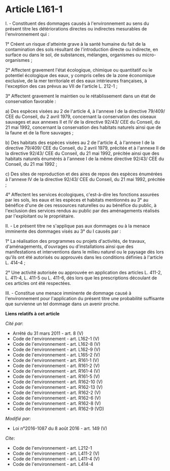 # Article L161-1

I. - Constituent des dommages causés à l'environnement au sens du présent titre les détériorations directes ou indirectes
mesurables de l'environnement qui : 

1° Créent un risque d'atteinte grave à la santé humaine du fait de la contamination des sols résultant de l'introduction
directe ou indirecte, en surface ou dans le sol, de substances, mélanges, organismes ou micro-organismes ; 

2° Affectent gravement l'état écologique, chimique ou quantitatif ou le potentiel écologique des eaux, y compris celles de la
zone économique exclusive, de la mer territoriale et des eaux intérieures françaises, à l'exception des cas prévus au VII de
l'article L. 212-1 ; 

3° Affectent gravement le maintien ou le rétablissement dans un état de conservation favorable : 

a) Des espèces visées au 2 de l'article 4, à l'annexe I de la directive 79/409/ CEE du Conseil, du 2 avril 1979, concernant
la conservation des oiseaux sauvages et aux annexes II et IV de la directive 92/43/ CEE du Conseil, du 21 mai 1992,
concernant la conservation des habitats naturels ainsi que de la faune et de la flore sauvages ; 

b) Des habitats des espèces visées au 2 de l'article 4, à l'annexe I de la directive 79/409/ CEE du Conseil, du 2 avril 1979,
précitée et à l'annexe II de la directive 92/43/ CEE du Conseil, du 21 mai 1992, précitée ainsi que des habitats naturels
énumérés à l'annexe I de la même directive 92/43/ CEE du Conseil, du 21 mai 1992 ; 

c) Des sites de reproduction et des aires de repos des espèces énumérées à l'annexe IV de la directive 92/43/ CEE du Conseil,
du 21 mai 1992, précitée ; 

4° Affectent les services écologiques, c'est-à-dire les fonctions assurées par les sols, les eaux et les espèces et habitats
mentionnés au 3° au bénéfice d'une de ces ressources naturelles ou au bénéfice du public, à l'exclusion des services rendus
au public par des aménagements réalisés par l'exploitant ou le propriétaire. 

II. - Le présent titre ne s'applique pas aux dommages ou à la menace imminente des dommages visés au 3° du I causés par : 

1° La réalisation des programmes ou projets d'activités, de travaux, d'aménagements, d'ouvrages ou d'installations ainsi que
des manifestations et interventions dans le milieu naturel ou le paysage dès lors qu'ils ont été autorisés ou approuvés dans
les conditions définies à l'article L. 414-4 ; 

2° Une activité autorisée ou approuvée en application des articles L. 411-2, L. 411-4, L. 411-5 ou L. 411-6, dès lors que les
prescriptions découlant de ces articles ont été respectées. 

III. - Constitue une menace imminente de dommage causé à l'environnement pour l'application du présent titre une probabilité
suffisante que survienne un tel dommage dans un avenir proche.

**Liens relatifs à cet article**

_Cité par_:

  - Arrêté du 31 mars 2011 - art. 8 (V)
  - Code de l'environnement - art. L162-1 (V)
  - Code de l'environnement - art. L162-8 (V)
  - Code de l'environnement - art. L162-9 (V)
  - Code de l'environnement - art. L165-2 (V)
  - Code de l'environnement - art. R161-1 (V)
  - Code de l'environnement - art. R161-2 (V)
  - Code de l'environnement - art. R161-4 (V)
  - Code de l'environnement - art. R161-5 (V)
  - Code de l'environnement - art. R162-10 (V)
  - Code de l'environnement - art. R162-13 (V)
  - Code de l'environnement - art. R162-2 (V)
  - Code de l'environnement - art. R162-6 (V)
  - Code de l'environnement - art. R162-8 (V)
  - Code de l'environnement - art. R162-9 (VD)

_Modifié par_:

  - Loi n°2016-1087 du 8 août 2016 - art. 149 (V)

_Cite_:

  - Code de l'environnement - art. L212-1
  - Code de l'environnement - art. L411-2 (V)
  - Code de l'environnement - art. L411-4 (V)
  - Code de l'environnement - art. L414-4
